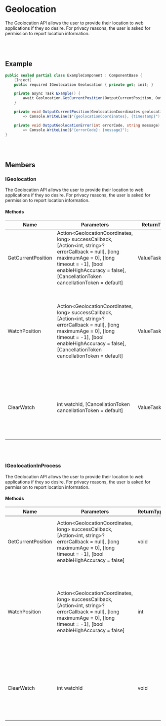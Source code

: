 # Geolocation

The Geolocation API allows the user to provide their location to web applications if they so desire.
For privacy reasons, the user is asked for permission to report location information.


<br><br />
## Example

```csharp
public sealed partial class ExampleComponent : ComponentBase {
    [Inject]
    public required IGeolocation Geolocation { private get; init; }

    private async Task Example() {
        await Geolocation.GetCurrentPosition(OutputCurrentPosition, OutputGeolocationError);
    }

    private void OutputCurrentPosition(GeolocationCoordinates geolocationCoordinates, long timestamp)
        => Console.WriteLine($"{geolocationCoordinates}, {timestamp}");

    private void OutputGeolocationError(int errorCode, string message)
        => Console.WriteLine($"{errorCode}: {message}");
}
```


<br><br />
## Members

### IGeolocation

The Geolocation API allows the user to provide their location to web applications if they so desire.
For privacy reasons, the user is asked for permission to report location information.

#### Methods

| **Name**           | **Parameters**                                                                                                                                                                                                                                | **ReturnType**       | **Description**                                                                                                                                                                                                                                       |
| ------------------ | --------------------------------------------------------------------------------------------------------------------------------------------------------------------------------------------------------------------------------------------- | -------------------- | ----------------------------------------------------------------------------------------------------------------------------------------------------------------------------------------------------------------------------------------------------- |
| GetCurrentPosition | Action&lt;GeolocationCoordinates, long&gt; successCallback, [Action&lt;int, string&gt;? errorCallback = null], [long maximumAge = 0], [long timeout = -1], [bool enableHighAccuracy = false], [CancellationToken cancellationToken = default] | ValueTask            | The getCurrentPosition() method of the Geolocation interface is used to get the current position of the device.                                                                                                                                       |
| WatchPosition      | Action&lt;GeolocationCoordinates, long&gt; successCallback, [Action&lt;int, string&gt;? errorCallback = null], [long maximumAge = 0], [long timeout = -1], [bool enableHighAccuracy = false], [CancellationToken cancellationToken = default] | ValueTask&lt;int&gt; | The watchPosition() method of the Geolocation interface is used to register a handler function that will be called automatically each time the position of the device changes. You can also, optionally, specify an error handling callback function. |
| ClearWatch         | int watchId, [CancellationToken cancellationToken = default]                                                                                                                                                                                  | ValueTask            | The clearWatch() method of the Geolocation interface is used to unregister location/error monitoring handlers previously installed using WatchPosition.                                                                                               |


<br></br>
### IGeolocationInProcess

The Geolocation API allows the user to provide their location to web applications if they so desire.
For privacy reasons, the user is asked for permission to report location information.

#### Methods

| **Name**           | **Parameters**                                                                                                                                                                               | **ReturnType** | **Description**                                                                                                                                                                                                                                       |
| ------------------ | -------------------------------------------------------------------------------------------------------------------------------------------------------------------------------------------- | -------------- | ----------------------------------------------------------------------------------------------------------------------------------------------------------------------------------------------------------------------------------------------------- |
| GetCurrentPosition | Action&lt;GeolocationCoordinates, long&gt; successCallback, [Action&lt;int, string&gt;? errorCallback = null], [long maximumAge = 0], [long timeout = -1], [bool enableHighAccuracy = false] | void           | The getCurrentPosition() method of the Geolocation interface is used to get the current position of the device.                                                                                                                                       |
| WatchPosition      | Action&lt;GeolocationCoordinates, long&gt; successCallback, [Action&lt;int, string&gt;? errorCallback = null], [long maximumAge = 0], [long timeout = -1], [bool enableHighAccuracy = false] | int            | The watchPosition() method of the Geolocation interface is used to register a handler function that will be called automatically each time the position of the device changes. You can also, optionally, specify an error handling callback function. |
| ClearWatch         | int watchId                                                                                                                                                                                  | void           | The clearWatch() method of the Geolocation interface is used to unregister location/error monitoring handlers previously installed using WatchPosition.                                                                                               |
